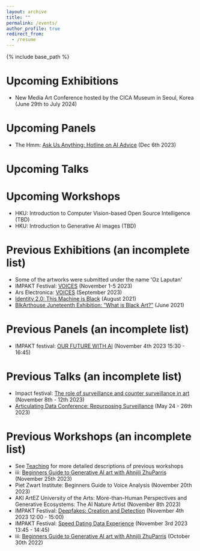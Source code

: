 ```yaml
---
layout: archive
title: ""
permalink: /events/
author_profile: true
redirect_from:
  - /resume
---
```


{% include base_path %}

Upcoming Exhibitions
======
* New Media Art Conference hosted by the CICA Museum in Seoul, Korea (June 29th to July 2024)

Upcoming Panels
======
* The Hmm: [Ask Us Anything: Hotline on AI Advice](https://thehmm.nl/event/ask-us-anything-hotline-on-ai-advice/) (Dec 6th 2023)
  
Upcoming Talks
======


Upcoming Workshops
======
* HKU: Introduction to Computer Vision-based Open Source Intelligence (TBD)
* HKU: Introduction to Generative AI images (TBD)




Previous Exhibitions (an incomplete list)
======
* Some of the artworks were submitted under the name 'Oz Laputan'
* IMPAKT Festival: [VOICES](https://impakt.nl/festival/2023/exhibition/reclaiming-digital-agency) (November 1-5 2023)
* Ars Electronica: [VOICES](https://impakt.nl/events/2023/exhibition/code-ars-electronica-2023/) (September 2023)
* [Identity 2.0: This Machine is Black](https://identity20.org/thismachineisblack/) (August 2021)
* [BlkArthouse Juneteenth Exhibition: “What is Black Art?”](https://www.blkarthouse.com/art-exhibitions) (June 2021)

Previous Panels (an incomplete list)
======
* IMPAKT festival: [OUR FUTURE WITH AI](https://impakt.nl/festival/2023/panel-discussion/our-future-with-ai) (November 4th 2023 15:30 - 16:45)

    
Previous Talks (an incomplete list)
======
* Impact festival: [The role of surveillance and counter surveillance in art](https://www.pact-zollverein.de/en/platforms/impact) (November 8th - 12th 2023)
* [Articulating Data Conference: Repurposing Surveillance](https://articulatingdata.com/) (May 24 - 26th 2023)


Previous Workshops (an incomplete list)
======
* See [Teaching](https://artificialnouveau.github.io/teaching/) for more detailed descriptions of previous workshops
* iii: [Beginners Guide to Generative AI art with Ahnjili ZhuParris](https://instrumentinventors.org/agenda/beginners-guide-to-generative-ai-art-with-ahnjili-zhuparris) (November 25th 2023)
* Piet Zwart Institute: Beginners Guide to Voice Analysis (November 20th 2023)
* AKI ArtEZ University of the Arts: More-than-Human Perspectives and Generative Ecosystems: The AI Nature Artist (November 8th 2023)
* IMPAKT Festival: [Deepfakes: Creation and Detection](https://impakt.nl/festival/2023/workshop/deepfakes-creation-and-detection) (November 4th 2023 12:00 - 15:00)
* IMPAKT Festival: [Speed Dating Data Experience](https://impakt.nl/festival/2023/workshop/speed-dating-data-experience) (November 3rd 2023 13:45 - 14:45)
* iii: [Beginners Guide to Generative AI art with Ahnjili ZhuParris](https://instrumentinventors.org/agenda/beginners-guide-to-generative-ai-art-with-ahnjili-zhuparris) (October 30th 2022)




